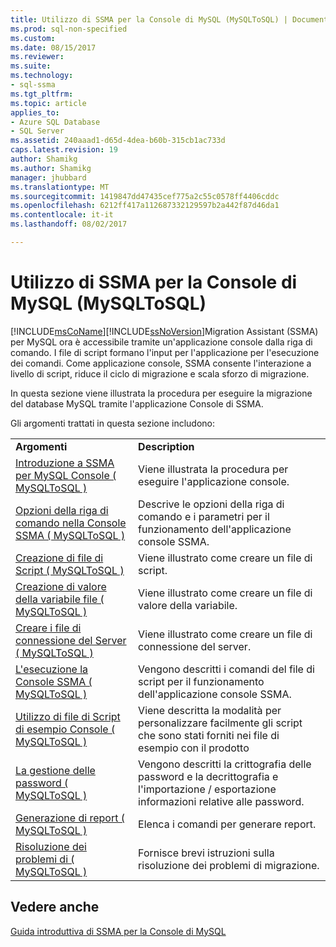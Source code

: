 ```yaml
---
title: Utilizzo di SSMA per la Console di MySQL (MySQLToSQL) | Documenti Microsoft
ms.prod: sql-non-specified
ms.custom: 
ms.date: 08/15/2017
ms.reviewer: 
ms.suite: 
ms.technology:
- sql-ssma
ms.tgt_pltfrm: 
ms.topic: article
applies_to:
- Azure SQL Database
- SQL Server
ms.assetid: 240aaad1-d65d-4dea-b60b-315cb1ac733d
caps.latest.revision: 19
author: Shamikg
ms.author: Shamikg
manager: jhubbard
ms.translationtype: MT
ms.sourcegitcommit: 1419847dd47435cef775a2c55c0578ff4406cddc
ms.openlocfilehash: 6212ff417a112687332129597b2a442f87d46da1
ms.contentlocale: it-it
ms.lasthandoff: 08/02/2017

---
```

# <a name="working-with-ssma-for-mysql-console-mysqltosql"></a>Utilizzo di SSMA per la Console di MySQL (MySQLToSQL)
[!INCLUDE[msCoName](../../includes/msconame_md.md)][!INCLUDE[ssNoVersion](../../includes/ssnoversion_md.md)]Migration Assistant (SSMA) per MySQL ora è accessibile tramite un'applicazione console dalla riga di comando. I file di script formano l'input per l'applicazione per l'esecuzione dei comandi. Come applicazione console, SSMA consente l'interazione a livello di script, riduce il ciclo di migrazione e scala sforzo di migrazione.  
  
In questa sezione viene illustrata la procedura per eseguire la migrazione del database MySQL tramite l'applicazione Console di SSMA.  
  
Gli argomenti trattati in questa sezione includono:  
  
|||  
|-|-|  
|**Argomenti**|**Description**|  
|[Introduzione a SSMA per MySQL Console &#40; MySQLToSQL &#41;](../../ssma/mysql/getting-started-with-ssma-for-mysql-console-mysqltosql.md)|Viene illustrata la procedura per eseguire l'applicazione console.|  
|[Opzioni della riga di comando nella Console SSMA &#40; MySQLToSQL &#41;](../../ssma/mysql/command-line-options-in-ssma-console-mysqltosql.md)|Descrive le opzioni della riga di comando e i parametri per il funzionamento dell'applicazione console SSMA.|  
|[Creazione di file di Script &#40; MySQLToSQL &#41;](../../ssma/mysql/creating-script-files-mysqltosql.md)|Viene illustrato come creare un file di script.|  
|[Creazione di valore della variabile file &#40; MySQLToSQL &#41;](../../ssma/mysql/creating-variable-value-files-mysqltosql.md)|Viene illustrato come creare un file di valore della variabile.|  
|[Creare i file di connessione del Server &#40; MySQLToSQL &#41;](../../ssma/mysql/creating-the-server-connection-files-mysqltosql.md)|Viene illustrato come creare un file di connessione del server.|  
|[L'esecuzione la Console SSMA &#40; MySQLToSQL &#41;](../../ssma/mysql/executing-the-ssma-console-mysqltosql.md)|Vengono descritti i comandi del file di script per il funzionamento dell'applicazione console SSMA.|  
|[Utilizzo di file di Script di esempio Console &#40; MySQLToSQL &#41;](../../ssma/mysql/working-with-the-sample-console-script-files-mysqltosql.md)|Viene descritta la modalità per personalizzare facilmente gli script che sono stati forniti nei file di esempio con il prodotto|  
|[La gestione delle password &#40; MySQLToSQL &#41;](../../ssma/mysql/managing-passwords-mysqltosql.md)|Vengono descritti la crittografia delle password e la decrittografia e l'importazione / esportazione informazioni relative alle password.|  
|[Generazione di report &#40; MySQLToSQL &#41;](../../ssma/mysql/generating-reports-mysqltosql.md)|Elenca i comandi per generare report.|  
|[Risoluzione dei problemi di &#40; MySQLToSQL &#41;](../../ssma/mysql/troubleshooting-mysqltosql.md)|Fornisce brevi istruzioni sulla risoluzione dei problemi di migrazione.|  
  
## <a name="see-also"></a>Vedere anche  
[Guida introduttiva di SSMA per la Console di MySQL](http://msdn.microsoft.com/en-us/218d502c-059f-4d48-9aea-61e553d74303)  
  

